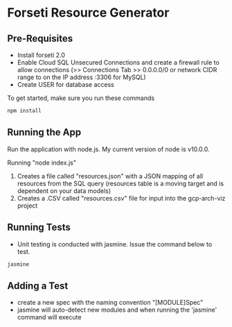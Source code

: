# Forseti Resource Generator

## Pre-Requisites

* Install forseti 2.0
* Enable Cloud SQL Unsecured Connections and create a firewall rule to allow connections (>> Connections Tab >> 0.0.0.0/0 or network CIDR range to on the IP address :3306 for MySQL)
* Create USER for database access

To get started, make sure you run these commands

```bash
npm install
```

## Running the App

Run the application with node.js.  My current version of node is v10.0.0.

Running "node index.js"

1. Creates a file called "resources.json" with a JSON mapping of all resources from the SQL query (resources table is a moving target and is dependent on your data models)
2. Creates a .CSV called "resources.csv" file for input into the gcp-arch-viz project

## Running Tests

* Unit testing is conducted with jasmine.  Issue the command below to test.

```bash
jasmine
```

## Adding a Test

* create a new spec with the naming convention "[MODULE]Spec"
* jasmine will auto-detect new modules and when running the 'jasmine' command will execute
